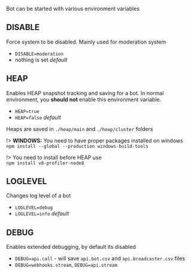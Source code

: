 Bot can be started with various environment variables

## DISABLE

Force system to be disabled. Mainly used for moderation system

- `DISABLE=moderation`
- nothing is set *default*

## HEAP

Enables HEAP snapshot tracking and saving for a bot. In normal environment, you **should not** enable this environment variable.

- `HEAP=true`
- `HEAP=false` *default*

Heaps are saved in `./heap/main` and `./heap/cluster` folders

!> **WINDOWS:** You need to have proper packages installed on windows<br>`npm install --global --production windows-build-tools`

!> You need to install before HEAP use<br>`npm install v8-profiler-node8`

## LOGLEVEL

Changes log level of a bot

- `LOGLEVEL=debug`
- `LOGLEVEL=info` *default*

## DEBUG

Enables extended debugging, by default its disabled

- `DEBUG=api.call` - will save `api.bot.csv` and `api.broadcaster.csv` files
- `DEBUG=webhooks.stream`, `DEBUG=api.stream`